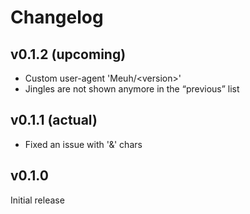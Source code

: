 # Changelog

## v0.1.2 (upcoming)

- Custom user-agent 'Meuh/\<version\>'
- Jingles are not shown anymore in the “previous” list

## v0.1.1 (actual)

- Fixed an issue with '&' chars

## v0.1.0

Initial release
